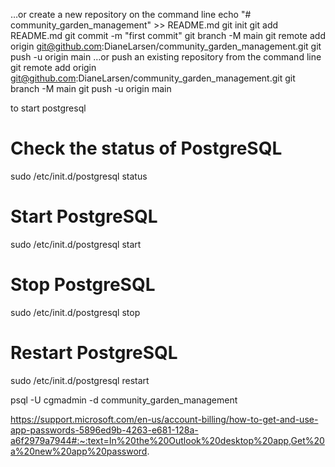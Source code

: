 …or create a new repository on the command line
echo "# community_garden_management" >> README.md
git init
git add README.md
git commit -m "first commit"
git branch -M main
git remote add origin git@github.com:DianeLarsen/community_garden_management.git
git push -u origin main
…or push an existing repository from the command line
git remote add origin git@github.com:DianeLarsen/community_garden_management.git
git branch -M main
git push -u origin main

to start postgresql
# Check the status of PostgreSQL
sudo /etc/init.d/postgresql status

# Start PostgreSQL
sudo /etc/init.d/postgresql start

# Stop PostgreSQL
sudo /etc/init.d/postgresql stop

# Restart PostgreSQL
sudo /etc/init.d/postgresql restart

psql -U cgmadmin -d community_garden_management

https://support.microsoft.com/en-us/account-billing/how-to-get-and-use-app-passwords-5896ed9b-4263-e681-128a-a6f2979a7944#:~:text=In%20the%20Outlook%20desktop%20app,Get%20a%20new%20app%20password.

